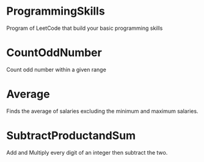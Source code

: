 # ProgrammingSkills
 Program of LeetCode that build your basic programming skills
 # CountOddNumber
  Count odd number within a given range
# Average
  Finds the average of salaries excluding the minimum and maximum salaries.
 # SubtractProductandSum
   Add and Multiply every digit of an integer then subtract the two.
